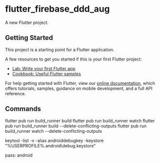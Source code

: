 # flutter_firebase_ddd_aug

A new Flutter project.

## Getting Started

This project is a starting point for a Flutter application.

A few resources to get you started if this is your first Flutter project:

- [Lab: Write your first Flutter app](https://flutter.dev/docs/get-started/codelab)
- [Cookbook: Useful Flutter samples](https://flutter.dev/docs/cookbook)

For help getting started with Flutter, view our
[online documentation](https://flutter.dev/docs), which offers tutorials,
samples, guidance on mobile development, and a full API reference.

## Commands

flutter pub run build_runner build
flutter pub run build_runner watch
flutter pub run build_runner build --delete-conflicting-outputs
flutter pub run build_runner watch --delete-conflicting-outputs

keytool -list -v -alias androiddebugkey -keystore "%USERPROFILE%\.android\debug.keystore"

pass: android
